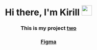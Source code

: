 <h1 align="center">Hi there, I'm Kirill
<img src="https://github.com/blackcater/blackcater/raw/main/images/Hi.gif" height="32"/></h1>
<h3 align="center">This is my project <a href="https://andreyevkirill.github.io/project-two/">two</a></h3>
<h3 align="center"><a href="https://www.figma.com/file/nAjdgc8y8acqWr2pYYcz3N/FREEBIES-Landingpage-LaslesVPN-(Community)-(Copy)?node-id=0%3A1">Figma</a></h3>
